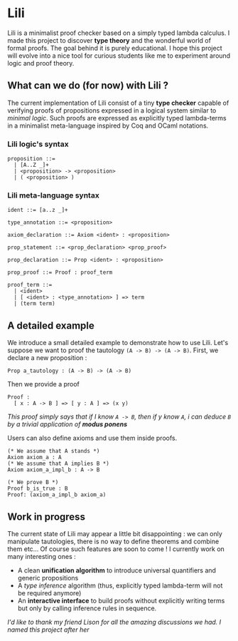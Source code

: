 # Lili

Lili is a minimalist proof checker based on a simply typed lambda calculus.
I made this project to discover **type theory** and the wonderful world of formal proofs. The goal behind it is purely educational. I hope this project will evolve into a nice tool for curious students like me to experiment around logic and proof theory.

## What can we do (for now) with Lili ?

The current implementation of Lili consist of a tiny **type checker** capable of verifying proofs of propositions expressed in a logical system similar to *minimal logic*. Such proofs are expressed as explicitly typed lambda-terms in a minimalist meta-language inspired by Coq and OCaml notations.

### Lili logic's syntax

```
proposition ::=
  | [A..Z _]+
  | <proposition> -> <proposition>
  | ( <proposition> )
```

### Lili meta-language syntax

```
ident ::= [a..z _]+

type_annotation ::= <proposition>

axiom_declaration ::= Axiom <ident> : <proposition>

prop_statement ::= <prop_declaration> <prop_proof>

prop_declaration ::= Prop <ident> : <proposition>

prop_proof ::= Proof : proof_term

proof_term ::=
  | <ident>
  | [ <ident> : <type_annotation> ] => term
  | (term term)
```

## A detailed example

We introduce a small detailed example to demonstrate how to use Lili.
Let's suppose we want to proof the tautology `(A -> B) -> (A -> B)`.
First, we declare a new proposition :

```coq
Prop a_tautology : (A -> B) -> (A -> B)
```

Then we provide a proof

```coq
Proof :
  [ x : A -> B ] => [ y : A ] => (x y)
```
*This proof simply says that if I know `A -> B`, then if y know `A`, i can deduce `B` by a trivial application of **modus ponens***

Users can also define axioms and use them inside proofs.

```coq
(* We assume that A stands *)
Axiom axiom_a : A
(* We assume that A implies B *)
Axiom axiom_a_impl_b : A -> B

(* We prove B *)
Proof b_is_true : B
Proof: (axiom_a_impl_b axiom_a)
```





## Work in progress

The current state of Lili may appear a little bit disappointing : we can only manipulate tautologies, there is no way to define theorems and combine them etc... Of course such features are soon to come ! I currently work on many interesting ones :

+ A clean **unification algorithm** to introduce universal quantifiers and generic propositions
+ A *type inference* algorithm (thus, explicitly typed lambda-term will not be required anymore)
+ An **interactive interface** to build proofs without explicitly writing terms but only by calling inference rules in sequence.

<!-- **Axioms** :
  + `A -> B -> A` (**K**)
  + `(A -> B -> C) -> (A -> B) -> A -> C` (**S**)
  + `A -> A` (**I**)

**Rules** :
  + Modus Ponens only (if one can derive `A` and `A -> B` from context, so `B` can be derived)

**Notes** :
  + From axioms **K** and **S** we can derive a third axiom **I** : `A -> A` -->

*I'd like to thank my friend Lison for all the amazing discussions we had. I named this project after her*
